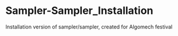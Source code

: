 # Sampler-Sampler_Installation
Installation version of sampler/sampler, created for Algomech festival
